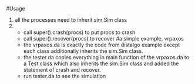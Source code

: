 #Usage
1. all the processes need to inherit sim.Sim class
2. * call super().crash(procs) to put procs to crash
   * call super().recover(procs) to recover
#a simple example, vrpaxos
    * the vrpaxos.da is exactly the code from distalgo example except each class additionally inherits the sim.Sim class.
    * the tester.da copies everything in main function of the vrpaxos.da to a Test class which also inherits the sim.Sim class and added the statement of crash and recover.
    * run tester.da to see the simulation
